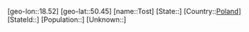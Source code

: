 ﻿---
location: [50.45,18.52]
type: City
tags:
- geo/City


SpocWebEntityId: 34928
isDeleted: false
confidential: public

---
[geo-lon::18.52]
[geo-lat::50.45]
[name::Tost]
[State::]
[Country::[Poland](geo/Continent/Europe/Poland.md)]
[StateId::]
[Population::]
[Unknown::]

